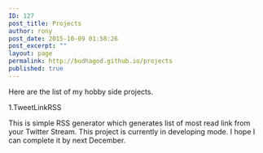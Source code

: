 ```yaml
---
ID: 127
post_title: Projects
author: rony
post_date: 2015-10-09 01:58:26
post_excerpt: ""
layout: page
permalink: http://budhagod.github.io/projects
published: true
---
```

Here are the list of my hobby side projects.

1.TweetLinkRSS

This is simple RSS generator which generates list of most read link from your Twitter Stream. This project is currently in developing mode. I hope I can complete it by next December.
